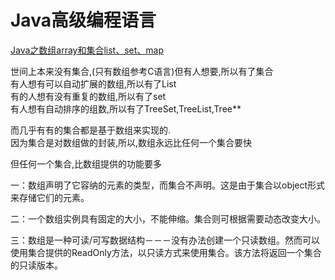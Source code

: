 # Java高级编程语言



[Java之数组array和集合list、set、map](https://www.cnblogs.com/liyiran/p/4607817.html)


世间上本来没有集合,(只有数组参考C语言)但有人想要,所以有了集合  
有人想有可以自动扩展的数组,所以有了List  
有的人想有没有重复的数组,所以有了set  
有人想有自动排序的组数,所以有了TreeSet,TreeList,Tree**  
  
而几乎有有的集合都是基于数组来实现的.  
因为集合是对数组做的封装,所以,数组永远比任何一个集合要快

但任何一个集合,比数组提供的功能要多  
  
一：数组声明了它容纳的元素的类型，而集合不声明。这是由于集合以object形式来存储它们的元素。  
  
二：一个数组实例具有固定的大小，不能伸缩。集合则可根据需要动态改变大小。  
  
三：数组是一种可读/可写数据结构－－－没有办法创建一个只读数组。然而可以使用集合提供的ReadOnly方法，以只读方式来使用集合。该方法将返回一个集合的只读版本。























































